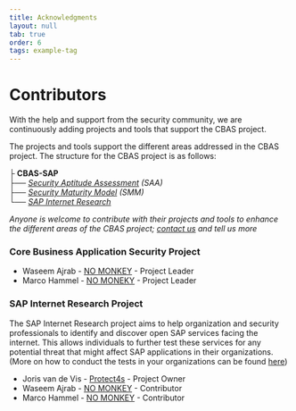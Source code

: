 ```yaml
---
title: Acknowledgments
layout: null
tab: true
order: 6
tags: example-tag
---
```


# Contributors
With the help and support from the security community, we are continuously adding projects and tools that support the CBAS project.

The projects and tools support the different areas addressed in the CBAS project. The structure for the CBAS project is as follows:


├ __CBAS-SAP__                    
   ├── *[Security Aptitude Assessment](https://github.com/NO-MONKEY/CBAS-SAP-SecurityAptitudeAssessment) (SAA)*     
   ├── *[Security Maturity Model](https://github.com/NO-MONKEY/CBAS-SAP-SecurityMaturityModel) (SMM)*         
   └── *[SAP Internet Research](https://github.com/NO-MONKEY/CBAS-SAPInternetResearch)*


*Anyone is welcome to contribute with their projects and tools to enhance the different areas of the CBAS project; [contact us](cbas@advisory.no-monkey.com) and tell us more*

### Core Business Application Security Project

- Waseem Ajrab - [NO MONKEY](https://www.no-monkey.com/) - Project Leader
- Marco Hammel - [NO MONEKY](https://www.no-monkey.com/) - Project Leader


### SAP Internet Research Project

The SAP Internet Research project aims to help organization and security professionals to identify and discover open SAP services facing the internet. This allows individuals to further test these services for any potential threat that might affect SAP applications in their organizations. (More on how to conduct the tests in your organizations can be found [here](https://github.com/NO-MONKEY/CBAS/blob/master/SAP_Internet_Research.md))

- Joris van de Vis - [Protect4s](https://protect4s.com/) - Project Owner
- Waseem Ajrab - [NO MONKEY](https://www.no-monkey.com/) - Contributor
- Marco Hammel - [NO MONKEY](https://www.no-monkey.com/) - Contributor
